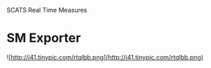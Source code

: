 SCATS Real Time Measures

# SM Exporter #

![http://i41.tinypic.com/rtqlbb.png](http://i41.tinypic.com/rtqlbb.png)